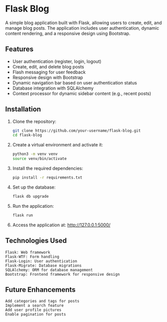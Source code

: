 # Flask Blog

A simple blog application built with Flask, allowing users to create, edit, and manage blog posts. The application includes user authentication, dynamic content rendering, and a responsive design using Bootstrap.

## Features

-   User authentication (register, login, logout)
-   Create, edit, and delete blog posts
-   Flash messaging for user feedback
-   Responsive design with Bootstrap
-   Dynamic navigation bar based on user authentication status
-   Database integration with SQLAlchemy
-   Context processor for dynamic sidebar content (e.g., recent posts)

## Installation

1. Clone the repository:

    ```bash
    git clone https://github.com/your-username/flask-blog.git
    cd flask-blog

    ```

2. Create a virtual environment and activate it:

    ```bash
    python3 -m venv venv
    source venv/bin/activate

    ```

3. Install the required dependencies:

    ```bash
    pip install -r requirements.txt

    ```

4. Set up the database:

    ```bash
    flask db upgrade

    ```

5. Run the application:

    ```bash
    flask run

    ```

6. Access the application at:
   http://127.0.0.1:5000/


## Technologies Used

    Flask: Web framework
    Flask-WTF: Form handling
    Flask-Login: User authentication
    Flask-Migrate: Database migrations
    SQLAlchemy: ORM for database management
    Bootstrap: Frontend framework for responsive design

## Future Enhancements

    Add categories and tags for posts
    Implement a search feature
    Add user profile pictures
    Enable pagination for posts
